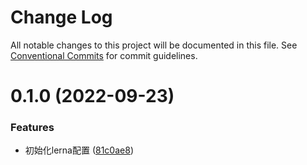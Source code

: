 # Change Log

All notable changes to this project will be documented in this file.
See [Conventional Commits](https://conventionalcommits.org) for commit guidelines.

# 0.1.0 (2022-09-23)


### Features

* 初始化lerna配置 ([81c0ae8](https://github.com/sedum729/magazine/commit/81c0ae8c697a54825d645deaf016da7d244f0538))
